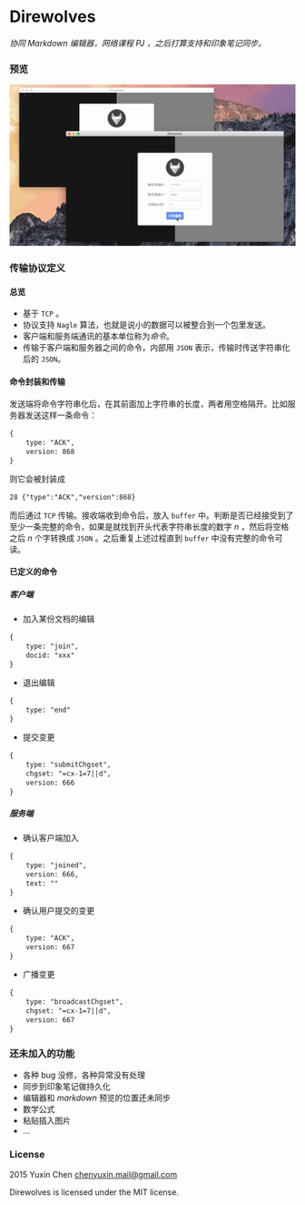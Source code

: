 # Direwolves

*协同 Markdown 编辑器，网络课程 PJ ，之后打算支持和印象笔记同步。*

### 预览

<img src="https://raw.githubusercontent.com/Orthocenter/Direwolves/master/demo/preview.gif">

### 传输协议定义

#### 总览
- 基于 `TCP` 。
- 协议支持 `Nagle` 算法，也就是说小的数据可以被整合到一个包里发送。
- 客户端和服务端通讯的基本单位称为*命令*。
- 传输于客户端和服务器之间的命令，内部用 `JSON` 表示，传输时传送字符串化后的 `JSON`。

#### 命令封装和传输
发送端将命令字符串化后，在其前面加上字符串的长度，两者用空格隔开。比如服务器发送这样一条命令：
```
{
    type: "ACK",
    version: 868
}
```
则它会被封装成
```
28 {"type":"ACK","version":868}
```
而后通过 `TCP` 传输。接收端收到命令后，放入 `buffer` 中。判断是否已经接受到了至少一条完整的命令，如果是就找到开头代表字符串长度的数字 *n* ，然后将空格之后 *n* 个字转换成 `JSON` 。之后重复上述过程直到 `buffer` 中没有完整的命令可读。

#### 已定义的命令
##### 客户端

- 加入某份文档的编辑
```
{
    type: "join",
    docid: "xxx"
}
```

- 退出编辑
```
{
    type: "end"
}
```

- 提交变更
```
{
    type: "submitChgset",
    chgset: "=cx-1=7||d",
    version: 666
}
```

##### 服务端

- 确认客户端加入
```
{
    type: "joined",
    version: 666,
    text: ""
}
```

- 确认用户提交的变更
```
{
    type: "ACK",
    version: 667
}
```

- 广播变更
```
{
    type: "broadcastChgset",
    chgset: "=cx-1=7||d",
    version: 667
}
```

### 还未加入的功能
- 各种 bug 没修，各种异常没有处理
- 同步到印象笔记做持久化
- 编辑器和 *markdown* 预览的位置还未同步
- 数学公式
- 粘贴插入图片
- ...

### License
2015 Yuxin Chen <chenyuxin.mail@gmail.com>

Direwolves is licensed under the MIT license.
